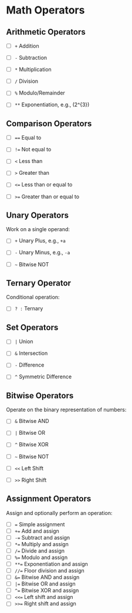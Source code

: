 # Math Operators


## **Arithmetic Operators**
- [ ] `+` Addition
- [ ] `-` Subtraction
- [ ] `*` Multiplication
- [ ] `/` Division
- [ ] `%` Modulo/Remainder
- [ ] `**` Exponentiation, e.g., \(2^{3}\)


## **Comparison Operators**
- [ ] `==` Equal to
- [ ] `!=` Not equal to
- [ ] `<` Less than
- [ ] `>` Greater than
- [ ] `<=` Less than or equal to
- [ ] `>=` Greater than or equal to


## **Unary Operators**
Work on a single operand:
- [ ] `+` Unary Plus, e.g., `+a`
- [ ] `-` Unary Minus, e.g., `-a`
- [ ] `~` Bitwise NOT


## **Ternary Operator**
Conditional operation:
- [ ] `? :` Ternary


## **Set Operators**
- [ ] `|` Union
- [ ] `&` Intersection
- [ ] `-` Difference
- [ ] `^` Symmetric Difference


## **Bitwise Operators**
Operate on the binary representation of numbers:
- [ ] `&` Bitwise AND
- [ ] `|` Bitwise OR
- [ ] `^` Bitwise XOR
- [ ] `~` Bitwise NOT
- [ ] `<<` Left Shift
- [ ] `>>` Right Shift


## **Assignment Operators**
Assign and optionally perform an operation:
- [ ] `=` Simple assignment
- [ ] `+=` Add and assign
- [ ] `-=` Subtract and assign
- [ ] `*=` Multiply and assign
- [ ] `/=` Divide and assign
- [ ] `%=` Modulo and assign
- [ ] `**=` Exponentiation and assign
- [ ] `//=` Floor division and assign
- [ ] `&=` Bitwise AND and assign
- [ ] `|=` Bitwise OR and assign
- [ ] `^=` Bitwise XOR and assign
- [ ] `<<=` Left shift and assign
- [ ] `>>=` Right shift and assign
